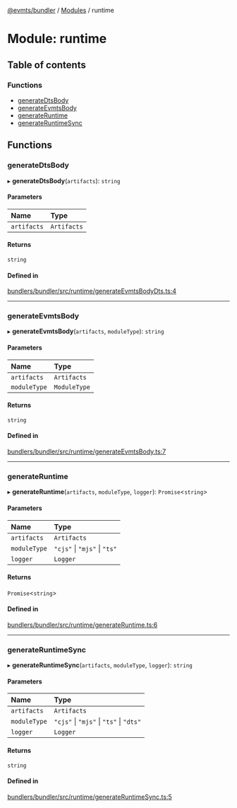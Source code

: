 [@evmts/bundler](/reference/bundler/README.md) / [Modules](/reference/bundler/modules.md) / runtime

# Module: runtime

## Table of contents

### Functions

- [generateDtsBody](/reference/bundler/modules/runtime.md#generatedtsbody)
- [generateEvmtsBody](/reference/bundler/modules/runtime.md#generateevmtsbody)
- [generateRuntime](/reference/bundler/modules/runtime.md#generateruntime)
- [generateRuntimeSync](/reference/bundler/modules/runtime.md#generateruntimesync)

## Functions

### generateDtsBody

▸ **generateDtsBody**(`artifacts`): `string`

#### Parameters

| Name | Type |
| :------ | :------ |
| `artifacts` | `Artifacts` |

#### Returns

`string`

#### Defined in

[bundlers/bundler/src/runtime/generateEvmtsBodyDts.ts:4](https://github.com/evmts/evmts-monorepo/blob/main/bundlers/bundler/src/runtime/generateEvmtsBodyDts.ts#L4)

___

### generateEvmtsBody

▸ **generateEvmtsBody**(`artifacts`, `moduleType`): `string`

#### Parameters

| Name | Type |
| :------ | :------ |
| `artifacts` | `Artifacts` |
| `moduleType` | `ModuleType` |

#### Returns

`string`

#### Defined in

[bundlers/bundler/src/runtime/generateEvmtsBody.ts:7](https://github.com/evmts/evmts-monorepo/blob/main/bundlers/bundler/src/runtime/generateEvmtsBody.ts#L7)

___

### generateRuntime

▸ **generateRuntime**(`artifacts`, `moduleType`, `logger`): `Promise`<`string`\>

#### Parameters

| Name | Type |
| :------ | :------ |
| `artifacts` | `Artifacts` |
| `moduleType` | ``"cjs"`` \| ``"mjs"`` \| ``"ts"`` |
| `logger` | `Logger` |

#### Returns

`Promise`<`string`\>

#### Defined in

[bundlers/bundler/src/runtime/generateRuntime.ts:6](https://github.com/evmts/evmts-monorepo/blob/main/bundlers/bundler/src/runtime/generateRuntime.ts#L6)

___

### generateRuntimeSync

▸ **generateRuntimeSync**(`artifacts`, `moduleType`, `logger`): `string`

#### Parameters

| Name | Type |
| :------ | :------ |
| `artifacts` | `Artifacts` |
| `moduleType` | ``"cjs"`` \| ``"mjs"`` \| ``"ts"`` \| ``"dts"`` |
| `logger` | `Logger` |

#### Returns

`string`

#### Defined in

[bundlers/bundler/src/runtime/generateRuntimeSync.ts:5](https://github.com/evmts/evmts-monorepo/blob/main/bundlers/bundler/src/runtime/generateRuntimeSync.ts#L5)
